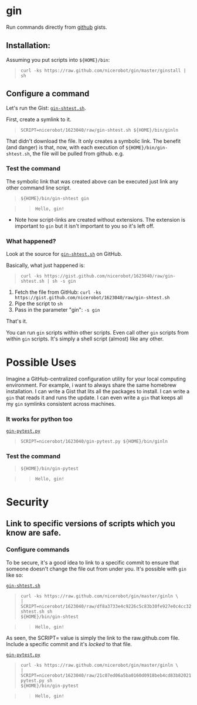 # gin

Run commands directly from [github](https://gist.github.com/) gists.

## Installation:

Assuming you put scripts into `${HOME}/bin`:

>     curl -ks https://raw.github.com/nicerobot/gin/master/ginstall | sh

## Configure a command

Let's run the Gist: [`gin-shtest.sh`](https://gist.github.com/nicerobot/1623040/raw/gin-shtest.sh).

First, create a symlink to it.

>     SCRIPT=nicerobot/1623040/raw/gin-shtest.sh ${HOME}/bin/ginln

That didn't download the file. It only creates a symbolic link. The benefit (and danger) is that, now, with each execution of `${HOME}/bin/gin-shtest.sh`, the file will be pulled from github. e.g.

### Test the command

The symbolic link that was created above can be executed just link any other command line script.

>     ${HOME}/bin/gin-shtest gin

>>     Hello, gin!

- Note how script-links are created without extensions. The extension is important to `gin` but it isn't important to you so it's left off.

### What happened?

Look at the source for [`gin-shtest.sh`](https://gist.github.com/nicerobot/1623040/raw/gin-shtest.sh) on GitHub.

Basically, what just happened is:

>     curl -ks https://gist.github.com/nicerobot/1623040/raw/gin-shtest.sh | sh -s gin

1. Fetch the file from GitHub: `curl -ks https://gist.github.com/nicerobot/1623040/raw/gin-shtest.sh`
2. Pipe the script to `sh`
3. Pass in the parameter "gin": `-s gin`

That's it.

You can run `gin` scripts within other scripts. Even call other `gin` scripts from within `gin` scripts. It's simply a shell script (almost) like any other.

# Possible Uses

Imagine a GitHub-centralized configuration utility for your local computing environment. For example, i want to always share the same homebrew installation. I can write a Gist that lits all the packages to install. I can write a `gin` that reads it and runs the update. I can even write a `gin` that keeps all my `gin` symlinks consistent across machines.

### It works for python too

[`gin-pytest.py`](https://gist.github.com/nicerobot/1623040/raw/gin-pytest.py)

>     SCRIPT=nicerobot/1623040/gin-pytest.py ${HOME}/bin/ginln

### Test the command

>     ${HOME}/bin/gin-pytest

>>     Hello, gin!

# Security

## Link to specific versions of scripts which you know are safe.

### Configure commands

To be secure, it's a good idea to link to a specific commit to ensure that someone doesn't change the file out from under you. It's possible with `gin` like so:

[`gin-shtest.sh`](https://gist.github.com/nicerobot/1623040/raw/df8a3733e4c9226c5c83b30fe927e0c4cc3232e9/gin-shtest.sh)

>     curl -ks https://raw.github.com/nicerobot/gin/master/ginln \
>     | SCRIPT=nicerobot/1623040/raw/df8a3733e4c9226c5c83b30fe927e0c4cc3232e9/gin-shtest.sh sh
>     ${HOME}/bin/gin-shtest

>>     Hello, gin!

As seen, the SCRIPT= value is simply the link to the raw.github.com file. Include a specific commit and it's _locked_ to that file.

[`gin-pytest.py`](https://gist.github.com/nicerobot/1623040/raw/21c07ed06a5ba0160d0918beb4cd83b82021abf3/gin-pytest.py)

>     curl -ks https://raw.github.com/nicerobot/gin/master/ginln \
>     | SCRIPT=nicerobot/1623040/raw/21c07ed06a5ba0160d0918beb4cd83b82021abf3/gin-pytest.py sh
>     ${HOME}/bin/gin-pytest

>>     Hello, gin!
